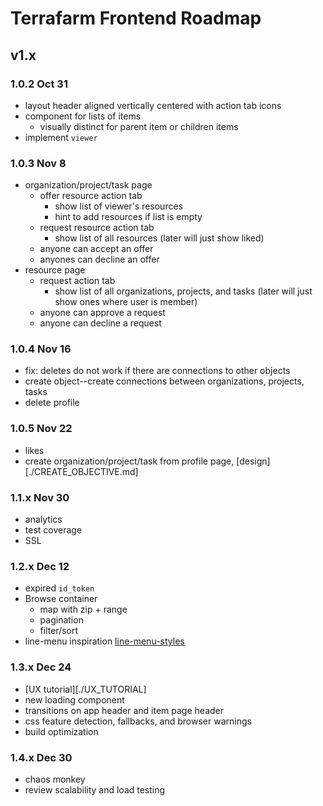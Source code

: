 # Terrafarm Frontend Roadmap

## v1.x

### 1.0.2 Oct 31

- layout header aligned vertically centered with action tab icons
- component for lists of items
  - visually distinct for parent item or children items
- implement `viewer`

### 1.0.3 Nov 8

- organization/project/task page
  - offer resource action tab
    - show list of viewer's resources
    - hint to add resources if list is empty 
  - request resource action tab
    - show list of all resources (later will just show liked)
  - anyone can accept an offer
  - anyones can decline an offer
- resource page
  - request action tab
    - show list of all organizations, projects, and tasks (later will just show ones where user is member)
  - anyone can approve a request
  - anyone can decline a request

### 1.0.4 Nov 16

- fix: deletes do not work if there are connections to other objects
- create object--create connections between organizations, projects, tasks
- delete profile

### 1.0.5 Nov 22

- likes
- create organization/project/task from profile page, [design][./CREATE_OBJECTIVE.md]

### 1.1.x Nov 30

- analytics
- test coverage
- SSL

### 1.2.x Dec 12

- expired `id_token`
- Browse container
  - map with zip + range
  - pagination
  - filter/sort
- line-menu inspiration [line-menu-styles](http://tympanus.net/Development/LineMenuStyles/#Valentine)

### 1.3.x Dec 24

- [UX tutorial][./UX_TUTORIAL]
- new loading component
- transitions on app header and item page header
- css feature detection, fallbacks, and browser warnings
- build optimization

### 1.4.x Dec 30

- chaos monkey
- review scalability and load testing
